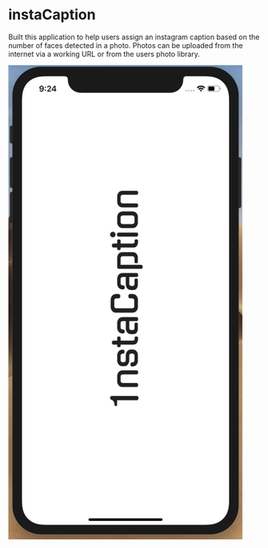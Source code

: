 # instaCaption

Built this application to help users assign an instagram caption based on the number of faces detected in a photo. Photos can be uploaded from the internet via a working URL or from the users photo library.


<img src="https://github.com/ericdyan/instaCaption/blob/master/Screen%20Shot%202019-07-27%20at%209.24.03%20AM.png" width="467.5" height="947">
